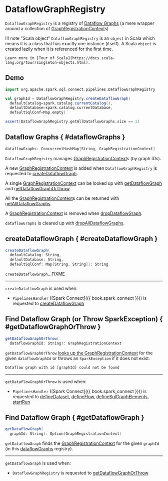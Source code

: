 # DataflowGraphRegistry

`DataflowGraphRegistry` is a registry of [Dataflow Graphs](#dataflowGraphs) (a mere wrapper around a collection of [GraphRegistrationContext](GraphRegistrationContext.md)s)

!!! note "Scala object"
    `DataflowGraphRegistry` is an `object` in Scala which means it is a class that has exactly one instance (itself).
    A Scala `object` is created lazily when it is referenced for the first time.

    Learn more in [Tour of Scala](https://docs.scala-lang.org/tour/singleton-objects.html).

## Demo

```scala
import org.apache.spark.sql.connect.pipelines.DataflowGraphRegistry

val graphId = DataflowGraphRegistry.createDataflowGraph(
  defaultCatalog=spark.catalog.currentCatalog(),
  defaultDatabase=spark.catalog.currentDatabase,
  defaultSqlConf=Map.empty)
```

```scala
assert(DataflowGraphRegistry.getAllDataflowGraphs.size == 1)
```

## Dataflow Graphs { #dataflowGraphs }

```scala
dataflowGraphs: ConcurrentHashMap[String, GraphRegistrationContext]
```

`DataflowGraphRegistry` manages [GraphRegistrationContext](GraphRegistrationContext.md)s (by graph IDs).

A new [GraphRegistrationContext](GraphRegistrationContext.md) is added when `DataflowGraphRegistry` is requested to [createDataflowGraph](#createDataflowGraph).

A single [GraphRegistrationContext](GraphRegistrationContext.md) can be looked up with [getDataflowGraph](#getDataflowGraph) and [getDataflowGraphOrThrow](#getDataflowGraphOrThrow).

All the [GraphRegistrationContext](GraphRegistrationContext.md)s can be returned with [getAllDataflowGraphs](#getAllDataflowGraphs).

A [GraphRegistrationContext](GraphRegistrationContext.md) is removed when [dropDataflowGraph](#dropDataflowGraph).

`dataflowGraphs` is cleared up with [dropAllDataflowGraphs](#dropAllDataflowGraphs).

## createDataflowGraph { #createDataflowGraph }

```scala
createDataflowGraph(
  defaultCatalog: String,
  defaultDatabase: String,
  defaultSqlConf: Map[String, String]): String
```

`createDataflowGraph`...FIXME

---

`createDataflowGraph` is used when:

* `PipelinesHandler` ([Spark Connect]({{ book.spark_connect }})) is requested to [createDataflowGraph](PipelinesHandler.md#createDataflowGraph)

## Find Dataflow Graph (or Throw SparkException) { #getDataflowGraphOrThrow }

```scala
getDataflowGraphOrThrow(
  dataflowGraphId: String): GraphRegistrationContext
```

`getDataflowGraphOrThrow` [looks up the GraphRegistrationContext](#getDataflowGraph) for the given `dataflowGraphId` or throws an `SparkException` if it does not exist.

```text
Dataflow graph with id [graphId] could not be found
```

---

`getDataflowGraphOrThrow` is used when:

* `PipelinesHandler` ([Spark Connect]({{ book.spark_connect }})) is requested to [defineDataset](PipelinesHandler.md#defineDataset), [defineFlow](PipelinesHandler.md#defineFlow), [defineSqlGraphElements](PipelinesHandler.md#defineSqlGraphElements), [startRun](PipelinesHandler.md#startRun)

## Find Dataflow Graph { #getDataflowGraph }

```scala
getDataflowGraph(
  graphId: String): Option[GraphRegistrationContext]
```

`getDataflowGraph` finds the [GraphRegistrationContext](GraphRegistrationContext.md) for the given `graphId` (in this [dataflowGraphs](#dataflowGraphs) registry).

---

`getDataflowGraph` is used when:

* `DataflowGraphRegistry` is requested to [getDataflowGraphOrThrow](#getDataflowGraphOrThrow)
